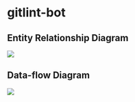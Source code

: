# gitlint-bot

## Entity Relationship Diagram

[![](https://mermaid.ink/img/eyJjb2RlIjoiZXJEaWFncmFtXG4gICAgICAgIFVTRVIgIHx8LS18eyBDT01NSVQgOiBwdXNoZXNcbiAgICAgICAgQ09NTUlUICB9by0tb3sgQ09NTUlULURJQUdOT1NJUyA6IGhhc1xuXG4iLCJtZXJtYWlkIjp7InRoZW1lIjoiZGVmYXVsdCJ9LCJ1cGRhdGVFZGl0b3IiOmZhbHNlfQ)](https://mermaid-js.github.io/mermaid-live-editor/#/edit/eyJjb2RlIjoiZXJEaWFncmFtXG4gICAgICAgIFVTRVIgIHx8LS18eyBDT01NSVQgOiBwdXNoZXNcbiAgICAgICAgQ09NTUlUICB9by0tb3sgQ09NTUlULURJQUdOT1NJUyA6IGhhc1xuXG4iLCJtZXJtYWlkIjp7InRoZW1lIjoiZGVmYXVsdCJ9LCJ1cGRhdGVFZGl0b3IiOmZhbHNlfQ)

## Data-flow Diagram

![](https://i.imgur.com/l68qoF1.jpg)
